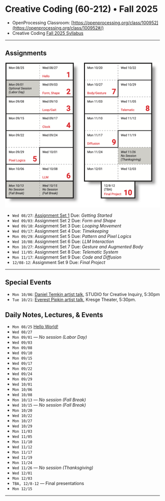 # Creative Coding (60-212) • Fall 2025

* OpenProcessing Classroom: [https://openprocessing.org/class/100952](https://openprocessing.org/class/100952#/)
* Creative Coding [Fall 2025 Syllabus](syllabus/60-212_syllabus_fall2025.md)

---

## Assignments

<img src="syllabus/60-212_2025_schedule.png" width="512">

* `Wed 08/27`: [Assignment Set 1](assignments/assignment_1.md) Due: *Getting Started*
* `Wed 09/03`: Assignment Set 2 Due: *Form and Shape*
* `Wed 09/10`: Assignment Set 3 Due: *Looping Movement*
* `Wed 09/17`: Assignment Set 4 Due: *Timekeeping*
* `Mon 09/29`: Assignment Set 5 Due: *Pattern and Pixel Logics*
* `Wed 10/08`: Assignment Set 6 Due: *LLM Interaction*
* `Mon 10/27`: Assignment Set 7 Due: *Gesture and Augmented Body*
* `Wed 11/05`: Assignment Set 8 Due: *Telematic System*
* `Mon 11/17`: Assignment Set 9 Due: *Code and Diffusion*
* `12/08-12`: Assignment Set 9 Due: *Final Project*

---

## Special Events

* `Mon 10/06`: [Daniel Temkin artist talk](https://danieltemkin.com/), STUDIO for Creative Inquiry, 5:30pm 
* `Tue 10/21`: [Everest Pipkin artist talk](), Kresge Theater, 5:30pm.

## Daily Notes, Lectures, & Events

* `Mon 08/25` [Hello World!](daily_notes/20250825.md)
* `Wed 08/27` 
* `Mon 09/01` — *No session (Labor Day)*
* `Wed 09/03` 
* `Mon 09/08`  
* `Wed 09/10` 
* `Mon 09/15` 
* `Wed 09/17` 
* `Mon 09/22` 
* `Wed 09/24` 
* `Mon 09/29` 
* `Wed 10/01` 
* `Mon 10/06` 
* `Wed 10/08` 
* `Mon 10/13` — *No session (Fall Break)*
* `Wed 10/15` — *No session (Fall Break)*
* `Mon 10/20`
* `Wed 10/22` 
* `Mon 10/27` 
* `Wed 10/29` 
* `Mon 11/03` 
* `Wed 11/05` 
* `Mon 11/10` 
* `Wed 11/12` 
* `Mon 11/17` 
* `Wed 11/19` 
* `Mon 11/24` 
* `Wed 11/26` — *No session (Thanksgiving)*
* `Wed 12/01` 
* `Mon 12/03` 
* `TBA, 12/8-12` — Final presentations
* `Mon 12/15`

---





<!--

* `Mon 08/26`: [Hello World!](daily_notes/20240826.md)
* `Wed 08/28`: [Code & Form](daily_notes/20240828.md)
* `Wed 09/04`: [Movement](daily_notes/20240904.md)
* `Mon 09/09`: [Movement, Loops, Shaping Functions](daily_notes/20240909.md)
* `Wed 09/11`: [Guest lecture; Clocks](daily_notes/20240911.md)
* `Mon 09/16`: [Timekeeping (cont'd)](daily_notes/20240916.md)
* `Wed 09/18`: *Work session class; Golan away.*
* `Mon 09/23`: [Timekeeping worksession](daily_notes/20240923.md)
* `Wed 09/25`: [Timepiece Review](daily_notes/20240925.md)
* `Mon 09/30`: [AI + Worksession](daily_notes/20240930.md)
* `Mon 10/07`: [Computational Color](daily_notes/20241007.md)
* `Mon 10/07`: [Color+](daily_notes/20241009.md)
* `Mon 10/21`: [Pixel Logics I](daily_notes/20241021.md) + [Em](daily_notes/20241021_em.md)
* `Wed 10/23`: [Pixel Logics II](daily_notes/20241023.md)
* `Mon 10/28`: [Body Tracking](daily_notes/20241028.md)
* `Wed 10/30`: [Full-Body Interactive Art](daily_notes/20241030.md)
* `Mon 11/04`: *Work session for Body/Gesture project*
* `Wed 11/06`: [Teachable Interactions](daily_notes/20241106.md)
* `Mon 11/11`: [Introduction to ComfyUI](daily_notes/20241111.md)
* `Wed 11/13`: [Worksession for AI projects](daily_notes/20241113.md)
* `Mon 11/18`: Critique of Project 9
* `Wed 11/20`: TouchDesigner tutorial by Em
* `Mon 11/25`: [TD interaction & LittleBits](daily_notes/20241125.md)
* `Mon 12/02`: TouchDesigner worksession
* `Wed 12/04`: TouchDesigner worksession
* `Tue 12/10`: Final Presentations, 5:30-8:30pm
* `Mon 12/16`: *Remaining deliverables due, 12 Noon.*

Body/gait interp things to see: 
https://x.com/yugop/status/1842149619167531174
https://x.com/jtchomko/status/1935364536623562853?s=46&t=UdwSqA9DrI0efjW7u0Ittw

Shader template: 
https://openprocessing.org/sketch/2334454

-->




